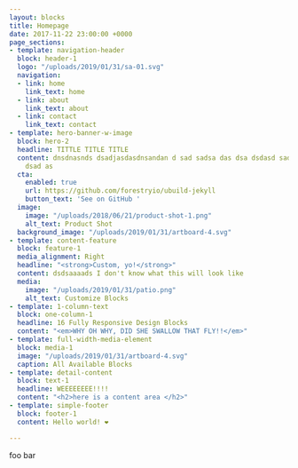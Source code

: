 ```yaml
---
layout: blocks
title: Homepage
date: 2017-11-22 23:00:00 +0000
page_sections:
- template: navigation-header
  block: header-1
  logo: "/uploads/2019/01/31/sa-01.svg"
  navigation:
  - link: home
    link_text: home
  - link: about
    link_text: about
  - link: contact
    link_text: contact
- template: hero-banner-w-image
  block: hero-2
  headline: TITTLE TITLE TITLE
  content: dnsdnasnds dsadjasdasdnsandan d sad sadsa das dsa dsdasd sadsa dasdsadas
    dsad as
  cta:
    enabled: true
    url: https://github.com/forestryio/ubuild-jekyll
    button_text: 'See on GitHub '
  image:
    image: "/uploads/2018/06/21/product-shot-1.png"
    alt_text: Product Shot
  background_image: "/uploads/2019/01/31/artboard-4.svg"
- template: content-feature
  block: feature-1
  media_alignment: Right
  headline: "<strong>Custom, yo!</strong>"
  content: dsdsaaaads I don't know what this will look like
  media:
    image: "/uploads/2019/01/31/patio.png"
    alt_text: Customize Blocks
- template: 1-column-text
  block: one-column-1
  headline: 16 Fully Responsive Design Blocks
  content: "<em>WHY OH WHY, DID SHE SWALLOW THAT FLY!!</em>"
- template: full-width-media-element
  block: media-1
  image: "/uploads/2019/01/31/artboard-4.svg"
  caption: All Available Blocks
- template: detail-content
  block: text-1
  headline: WEEEEEEEE!!!!
  content: "<h2>here is a content area </h2>"
- template: simple-footer
  block: footer-1
  content: Hello world! ❤︎

---
```

foo bar